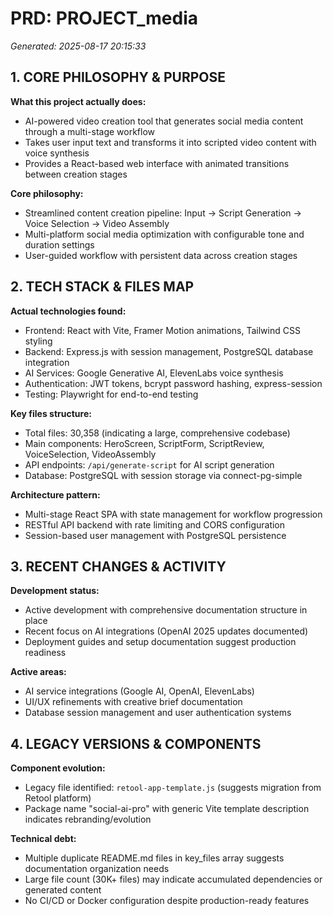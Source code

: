 # PRD: PROJECT_media

*Generated: 2025-08-17 20:15:33*

## 1. CORE PHILOSOPHY & PURPOSE
**What this project actually does:**
- AI-powered video creation tool that generates social media content through a multi-stage workflow
- Takes user input text and transforms it into scripted video content with voice synthesis
- Provides a React-based web interface with animated transitions between creation stages

**Core philosophy:**
- Streamlined content creation pipeline: Input → Script Generation → Voice Selection → Video Assembly
- Multi-platform social media optimization with configurable tone and duration settings
- User-guided workflow with persistent data across creation stages

## 2. TECH STACK & FILES MAP
**Actual technologies found:**
- Frontend: React with Vite, Framer Motion animations, Tailwind CSS styling
- Backend: Express.js with session management, PostgreSQL database integration
- AI Services: Google Generative AI, ElevenLabs voice synthesis
- Authentication: JWT tokens, bcrypt password hashing, express-session
- Testing: Playwright for end-to-end testing

**Key files structure:**
- Total files: 30,358 (indicating a large, comprehensive codebase)
- Main components: HeroScreen, ScriptForm, ScriptReview, VoiceSelection, VideoAssembly
- API endpoints: `/api/generate-script` for AI script generation
- Database: PostgreSQL with session storage via connect-pg-simple

**Architecture pattern:**
- Multi-stage React SPA with state management for workflow progression
- RESTful API backend with rate limiting and CORS configuration
- Session-based user management with PostgreSQL persistence

## 3. RECENT CHANGES & ACTIVITY
**Development status:**
- Active development with comprehensive documentation structure in place
- Recent focus on AI integrations (OpenAI 2025 updates documented)
- Deployment guides and setup documentation suggest production readiness

**Active areas:**
- AI service integrations (Google AI, OpenAI, ElevenLabs)
- UI/UX refinements with creative brief documentation
- Database session management and user authentication systems

## 4. LEGACY VERSIONS & COMPONENTS
**Component evolution:**
- Legacy file identified: `retool-app-template.js` (suggests migration from Retool platform)
- Package name "social-ai-pro" with generic Vite template description indicates rebranding/evolution

**Technical debt:**
- Multiple duplicate README.md files in key_files array suggests documentation organization needs
- Large file count (30K+ files) may indicate accumulated dependencies or generated content
- No CI/CD or Docker configuration despite production-ready features